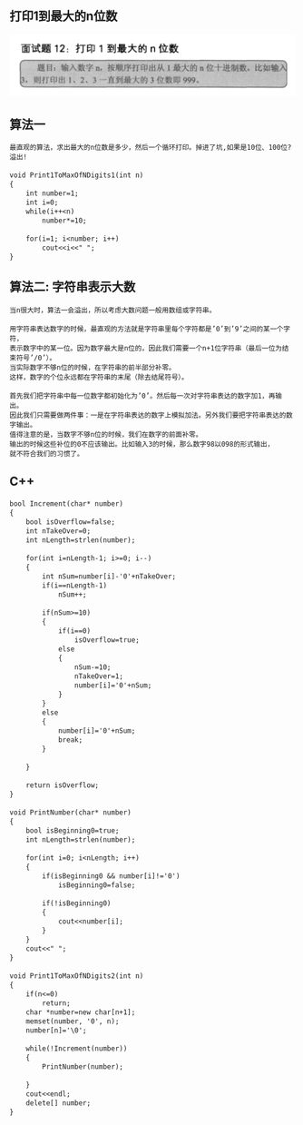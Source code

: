 ## 打印1到最大的n位数

![打印1到最大的n位数](./images/question-12.png)

## 算法一

    最直观的算法，求出最大的n位数是多少，然后一个循环打印。掉进了坑,如果是10位、100位?溢出!
    
    void Print1ToMaxOfNDigits1(int n)  
    {  
        int number=1;  
        int i=0;  
        while(i++<n)  
            number*=10;  
      
        for(i=1; i<number; i++)  
            cout<<i<<" ";  
    }
    
## 算法二: 字符串表示大数
   
    当n很大时，算法一会溢出，所以考虑大数问题一般用数组或字符串。
    
    用字符串表达数字的时候，最直观的方法就是字符串里每个字符都是’0’到’9’之间的某一个字符，
    表示数字中的某一位。因为数字最大是n位的，因此我们需要一个n+1位字符串（最后一位为结束符号’/0’）。
    当实际数字不够n位的时候，在字符串的前半部分补零。
    这样，数字的个位永远都在字符串的末尾（除去结尾符号）。
    
    首先我们把字符串中每一位数字都初始化为’0’。然后每一次对字符串表达的数字加1，再输出。
    因此我们只需要做两件事：一是在字符串表达的数字上模拟加法。另外我们要把字符串表达的数字输出。
    值得注意的是，当数字不够n位的时候，我们在数字的前面补零。
    输出的时候这些补位的0不应该输出。比如输入3的时候，那么数字98以098的形式输出，
    就不符合我们的习惯了。
    
    
## C++
 
    bool Increment(char* number)  
    {  
        bool isOverflow=false;  
        int nTakeOver=0;  
        int nLength=strlen(number);  
          
        for(int i=nLength-1; i>=0; i--)  
        {  
            int nSum=number[i]-'0'+nTakeOver;  
            if(i==nLength-1)  
                nSum++;  
              
            if(nSum>=10)  
            {  
                if(i==0)  
                    isOverflow=true;  
                else  
                {  
                    nSum-=10;  
                    nTakeOver=1;  
                    number[i]='0'+nSum;  
                }  
            }  
            else  
            {  
                number[i]='0'+nSum;  
                break;  
            }  
      
        }  
          
        return isOverflow;  
    }  
      
    void PrintNumber(char* number)  
    {  
        bool isBeginning0=true;  
        int nLength=strlen(number);  
      
        for(int i=0; i<nLength; i++)  
        {  
            if(isBeginning0 && number[i]!='0')  
                isBeginning0=false;  
      
            if(!isBeginning0)  
            {  
                cout<<number[i];  
            }  
        }  
        cout<<" ";  
    }  
      
    void Print1ToMaxOfNDigits2(int n)  
    {  
        if(n<=0)  
            return;  
        char *number=new char[n+1];  
        memset(number, '0', n);  
        number[n]='\0';  
      
        while(!Increment(number))  
        {  
            PrintNumber(number);  
      
        }  
        cout<<endl;  
        delete[] number;  
    } 